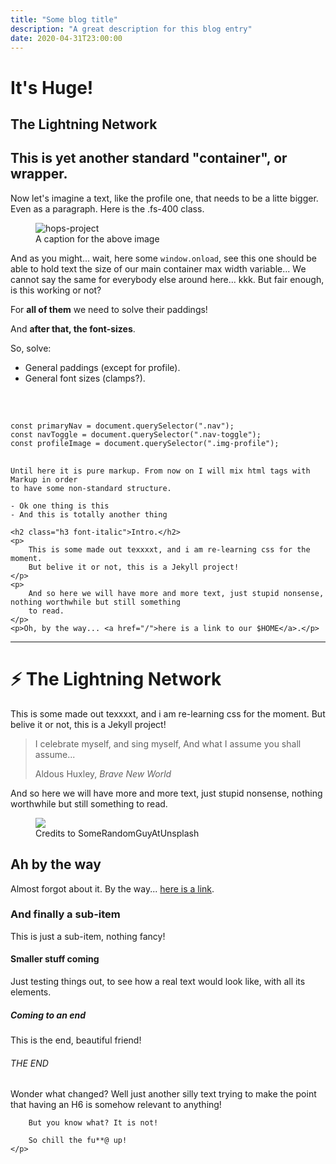 ```yaml
---
title: "Some blog title"
description: "A great description for this blog entry"
date: 2020-04-31T23:00:00
---
```

<div class="wrapper text-justify mt-5">
    <h1>It's Huge!</h1>
    <h2>The Lightning Network</h2>
    <h2 class="h4">This is yet another standard "container", or wrapper.</h2>
    <p class="fs-400">Now let's imagine a text, like the profile one, that needs to be a litte bigger.
        Even as a paragraph. Here is the .fs-400 class.
    </p>
    <figure>
        <img src="/images/project-hops.webp" alt="hops-project" class="img-rounded">
        <figcaption>A caption for the above image</figcaption> 
    </figure>
    <p>
        And as you might... wait, here some <code>window.onload</code>, see this one should be able to hold text the size of our main container max width variable... 
        We cannot say the same for everybody else around here... kkk. But fair enough, is this working or not?
    </p>
    <p>For <strong>all of them</strong> we need to solve their paddings!</p>
    <p>And <strong>after that, the font-sizes</strong>.</p>
    <p>So, solve:</p>
    <ul>
        <li>General paddings (except for profile).</li>
        <li>General font sizes (clamps?).</li>
    </ul>
    <br>
    <pre>
        <code>
const primaryNav = document.querySelector(".nav");
const navToggle = document.querySelector(".nav-toggle");
const profileImage = document.querySelector(".img-profile");</code>
    </pre>
</div>

<div class="wrapper mt-2">

    Until here it is pure markup. From now on I will mix html tags with Markup in order
    to have some non-standard structure.

    - Ok one thing is this
    - And this is totally another thing

    <h2 class="h3 font-italic">Intro.</h2>
    <p>
        This is some made out texxxxt, and i am re-learning css for the moment.
        But belive it or not, this is a Jekyll project!
    </p>       
    <p>
        And so here we will have more and more text, just stupid nonsense, nothing worthwhile but still something
        to read.
    </p>
    <p>Oh, by the way... <a href="/">here is a link to our $HOME</a>.</p>
</div>
<hr>
<div class="wrapper wrapper-wide">
    <h1 class="h2 text-center">⚡️ The Lightning Network</h1>
    <p>
        This is some made out texxxxt, and i am re-learning css for the moment.
        But belive it or not, this is a Jekyll project!
    </p>
    <blockquote cite="https://www.poetryfoundation.org/poems/45477/song-of-myself-1892-version">
        <p>
            I celebrate myself, and sing myself,
            And what I assume you shall assume...
        </p>
        <footer>Aldous Huxley, <cite>Brave New World</cite></footer>
    </blockquote>
    <p>
        And so here we will have more and more text, just stupid nonsense, nothing worthwhile but still something
        to read.
    </p>
    <figure class="full-width">
        <img src="/images/project-betizen.webp" class="img-rounded">       
        <figcaption class="text-right">Credits to SomeRandomGuyAtUnsplash</figcaption> 
    </figure>            
    <h2>Ah by the way</h2>
    <p>Almost forgot about it. By the way... <a href="/article">here is a link</a>.</p>
    <h3>And finally a sub-item</h3>
    <p>This is just a sub-item, nothing fancy!</p>
    <h4 class="mb-0">Smaller stuff coming</h4>
    <p class="mt-0">Just testing things out, to see how a real text would look like, with all its elements.</p>
    <h5>Coming to an end</h5>
    <p>This is the end, beautiful friend!</p>
    <h6>THE END</h6>
    <p>Wonder what changed? Well just another silly text trying to make the point that having 
        an H6 is somehow relevant to anything!
        
        But you know what? It is not!
    
        So chill the fu**@ up!
    </p>
</div>
